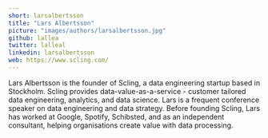 ```yaml
---
short: larsalbertsson
title: "Lars Albertsson"
picture: "images/authors/larsalbertsson.jpg"
github: lallea
twitter: lalleal
linkedin: larsalbertsson
web: https://www.scling.com/
---
```


Lars Albertsson is the founder of Scling, a data engineering startup based in Stockholm.
Scling provides data-value-as-a-service - customer tailored data engineering, analytics,
and data science. Lars is a frequent conference speaker on data engineering and data strategy.
Before founding Scling, Lars has worked at Google, Spotify, Schibsted, and as an independent
consultant, helping organisations create value with data processing.